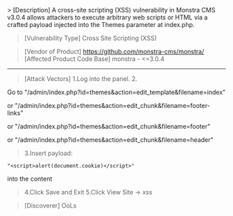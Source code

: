 \> [Description] 
A cross-site scripting (XSS) vulnerability in Monstra CMS v3.0.4 allows attackers to execute arbitrary web scripts or HTML via a crafted payload injected into the Themes parameter at index.php.


> [Vulnerability Type]
> Cross Site Scripting (XSS)

> [Vendor of Product]
> https://github.com/monstra-cms/monstra/
> [Affected Product Code Base]
> monstra - <=3.0.4
-----------------------------------------

> [Attack Vectors]
> 1.Log into the panel.
> 2.

Go to "/admin/index.php?id=themes&action=edit_template&filename=index" 

or "/admin/index.php?id=themes&action=edit_chunk&filename=footer-links" 

or "/admin/index.php?id=themes&action=edit_chunk&filename=footer" 

or "/admin/index.php?id=themes&action=edit_chunk&filename=header"
> 3.Insert payload:

```
"<script>alert(document.cookie)</script>"
```

 into the content
> 4.Click  Save and Exit 
> 5.Click  View Site   -> xss



> [Discoverer]
> OoLs
